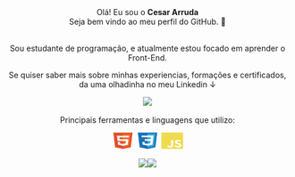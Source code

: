 <div align="center">Olá! Eu sou o <strong>Cesar Arruda</strong><br>
Seja bem vindo ao meu perfil do GitHub. 👋<br><br>

Sou estudante de programação, e atualmente estou focado em aprender o Front-End.
<br>

Se quiser saber mais sobre minhas experiencias, formações e certificados, <br>da uma olhadinha no meu Linkedin ↓ <div> 
  <a href="https://www.linkedin.com/in/cesar-arruda93" target="_blank"><img src="https://img.shields.io/badge/-LinkedIn-%230077B5?style=for-the-badge&logo=linkedin&logoColor=white" target="_blank"></a> 
</div>

Principais ferramentas e linguagens que utilizo: 
<div style="display: inline_block">
  <img align="center" alt="HTML" height="30" width="40" src="https://raw.githubusercontent.com/devicons/devicon/master/icons/html5/html5-original.svg">
  <img align="center" alt="CSS" height="30" width="40" src="https://raw.githubusercontent.com/devicons/devicon/master/icons/css3/css3-original.svg">
  <img align="center" alt="JavaScript" height="30" width="40" src="https://raw.githubusercontent.com/devicons/devicon/master/icons/javascript/javascript-plain.svg">
</div><br>


<div align="center">
  <a href="https://github.com/CesarArruda">
  <img height="150em" src="https://github-readme-stats.vercel.app/api?username=cesararruda&show_icons=true&theme=github_dark&include_all_commits=true&count_private=true"/><img height="150em"  src="https://github-readme-stats.vercel.app/api/top-langs/?username=cesararruda&layout=compact&langs_count=7&theme=github_dark"/>
</div>
</div>

<!--
**CesarArruda/CesarArruda** is a ✨ _special_ ✨ repository because its `README.md` (this file) appears on your GitHub profile.

Here are some ideas to get you started:

- 🔭 I’m currently working on ...
- 🌱 I’m currently learning ...
- 👯 I’m looking to collaborate on ...
- 🤔 I’m looking for help with ...
- 💬 Ask me about ...
- 📫 How to reach me: ...
- 😄 Pronouns: ...
- ⚡ Fun fact: ...
-->
